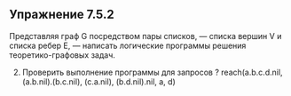 ## Упражнение 7.5.2

Представляя граф G посредством пары списков, — списка вершин V и
списка ребер E, — написать логические программы решения теоретико-графовых задач.

2. Проверить выполнение программы для запросов
? reach(a.b.c.d.nil, (a.b.nil).(b.c.nil), (c.a.nil), (b.d.nil).nil, a, d)